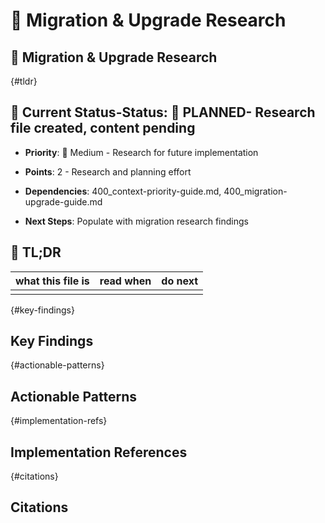 <!-- CONTEXT_REFERENCE: 400_context-priority-guide.md -->
<!-- MODULE_REFERENCE: 400_migration-upgrade-guide.md -->
<!-- MEMORY_CONTEXT: MEDIUM - Migration research and patterns -->
# 🔄 Migration & Upgrade Research


## 🔄 Migration & Upgrade Research

<!-- ANCHOR: tldr -->
{#tldr}

## 🎯 **Current Status**-**Status**: 📝 **PLANNED**- Research file created, content pending

- **Priority**: 🔧 Medium - Research for future implementation

- **Points**: 2 - Research and planning effort

- **Dependencies**: 400_context-priority-guide.md, 400_migration-upgrade-guide.md

- **Next Steps**: Populate with migration research findings

## 🔎 TL;DR

| what this file is | read when | do next |
|---|---|---|
|  |  |  |

<!-- ANCHOR: key-findings -->
{#key-findings}

## Key Findings

<!-- ANCHOR: actionable-patterns -->
{#actionable-patterns}

## Actionable Patterns

<!-- ANCHOR: implementation-refs -->
{#implementation-refs}

## Implementation References

<!-- ANCHOR: citations -->
{#citations}

## Citations

